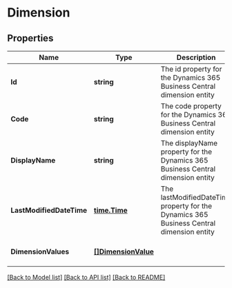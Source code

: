 # Dimension

## Properties
Name | Type | Description | Notes
------------ | ------------- | ------------- | -------------
**Id** | **string** | The id property for the Dynamics 365 Business Central dimension entity | [optional] [default to null]
**Code** | **string** | The code property for the Dynamics 365 Business Central dimension entity | [optional] [default to null]
**DisplayName** | **string** | The displayName property for the Dynamics 365 Business Central dimension entity | [optional] [default to null]
**LastModifiedDateTime** | [**time.Time**](time.Time.md) | The lastModifiedDateTime property for the Dynamics 365 Business Central dimension entity | [optional] [default to null]
**DimensionValues** | [**[]DimensionValue**](dimensionValue.md) |  | [optional] [default to null]

[[Back to Model list]](../README.md#documentation-for-models) [[Back to API list]](../README.md#documentation-for-api-endpoints) [[Back to README]](../README.md)


